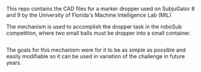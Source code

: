 This repo contains the CAD files for a marker dropper used on SubjuGator 8 and 9 by the University of Florida's Machine Intelligence Lab (MIL)

The mechanism is used to accomplish the dropper task in the roboSub competition, where two small balls must be dropper into a small container.

<image>

The goals for this mechanism were for it to be as simple as possible and easily modifiable so it can be used in variation of the challenge in future years.
